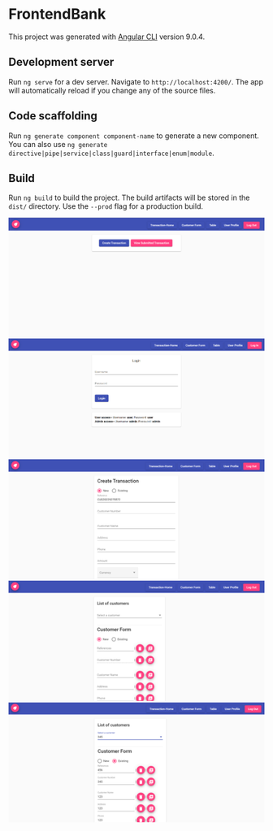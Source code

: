 # FrontendBank

This project was generated with [Angular CLI](https://github.com/angular/angular-cli) version 9.0.4.

## Development server

Run `ng serve` for a dev server. Navigate to `http://localhost:4200/`. The app will automatically reload if you change any of the source files.

## Code scaffolding

Run `ng generate component component-name` to generate a new component. You can also use `ng generate directive|pipe|service|class|guard|interface|enum|module`.

## Build

Run `ng build` to build the project. The build artifacts will be stored in the `dist/` directory. Use the `--prod` flag for a production build.


![login-page](/src/assets/img.png?raw=true "home page")
![login-page](/src/assets/img_1.png?raw=true "login page")
![login-page](/src/assets/img_2.png?raw=true "transaction page")
![login-page](/src/assets/img_3.png?raw=true "customer form")
![login-page](/src/assets/img_4.png?raw=true "customer form")
